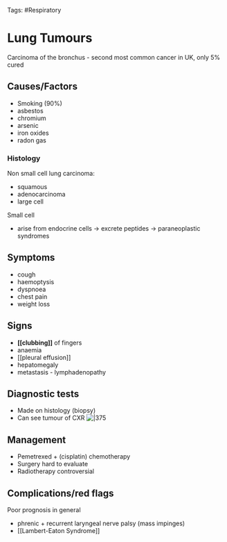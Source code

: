 Tags: #Respiratory

# Lung Tumours

Carcinoma of the bronchus - second most common cancer in UK, only 5% cured

## Causes/Factors

- Smoking (90%)
- asbestos
- chromium
- arsenic
- iron oxides
- radon gas

### Histology

Non small cell lung carcinoma:

- squamous
- adenocarcinoma
- large cell

Small cell

- arise from endocrine cells -> excrete peptides -> paraneoplastic syndromes

## Symptoms

- cough
- haemoptysis
- dyspnoea
- chest pain
- weight loss

## Signs

- **[[clubbing]]** of fingers
- anaemia
- [[pleural effusion]]
- hepatomegaly
- metastasis - lymphadenopathy

## Diagnostic tests

- Made on histology (biopsy)
- Can see tumour of CXR
  ![|375](https://i.imgur.com/JH6Mm8E.png)

## Management

- Pemetrexed + (cisplatin) chemotherapy
- Surgery hard to evaluate
- Radiotherapy controversial

## Complications/red flags

Poor prognosis in general

- phrenic + recurrent laryngeal nerve palsy (mass impinges)
- [[Lambert-Eaton Syndrome]]

